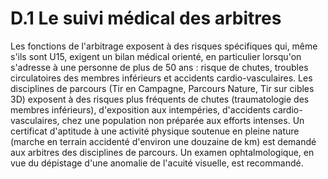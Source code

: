 # D.1 Le suivi médical des arbitres

Les fonctions de l'arbitrage exposent à des risques spécifiques qui, même s'ils sont U15, exigent
un bilan médical orienté, en particulier lorsqu'on s'adresse à une personne de plus de 50 ans : risque de
chutes, troubles circulatoires des membres inférieurs et accidents cardio-vasculaires.
Les disciplines de parcours (Tir en Campagne, Parcours Nature, Tir sur cibles 3D) exposent à des risques
plus fréquents de chutes (traumatologie des membres inférieurs), d'exposition aux intempéries, d'accidents
cardio-vasculaires, chez une population non préparée aux efforts intenses.
Un certificat d'aptitude à une activité physique soutenue en pleine nature (marche en terrain accidenté
d'environ une douzaine de km) est demandé aux arbitres des disciplines de parcours.
Un examen ophtalmologique, en vue du dépistage d'une anomalie de l'acuité visuelle, est recommandé.

